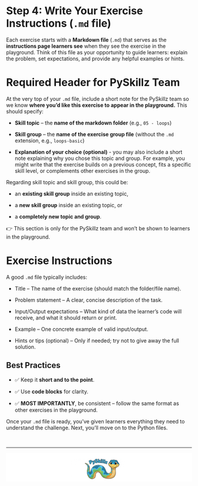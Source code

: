 # Step 4: Write Your Exercise Instructions (`.md` file)

Each exercise starts with a __Markdown file__ (`.md`) that serves as the __instructions page learners see__ when they see the exercise in the playground. Think of this file as your opportunity to guide learners: explain the problem, set expectations, and provide any helpful examples or hints.

# Required Header for PySkillz Team

At the very top of your `.md` file, include a short note for the PySkillz team so we know __where you’d like this exercise to appear in the playground.__ This should specify:

* __Skill topic__ – the __name of the markdown folder__ (e.g., `05 - loops`)

* __Skill group__ – the __name of the exercise group file__ (without the `.md` extension, e.g., `loops-basic`)

* __Explanation of your choice (optional)__ - you may also include a short note explaining why you chose this topic and group. For example, you might write that the exercise builds on a previous concept, fits a specific skill level, or complements other exercises in the group.

Regarding skill topic and skill group, this could be:

* an __existing skill group__ inside an existing topic,

* a __new skill group__ inside an existing topic, or

* a __completely new topic and group__.

👉 This section is only for the PySkillz team and won’t be shown to learners in the playground.

# Exercise Instructions

A good `.md` file typically includes:

* Title – The name of the exercise (should match the folder/file name).

* Problem statement – A clear, concise description of the task.

* Input/Output expectations – What kind of data the learner’s code will receive, and what it should return or print.

* Example – One concrete example of valid input/output.

* Hints or tips (optional) – Only if needed; try not to give away the full solution.

## Best Practices

* ✅ Keep it __short and to the point__.  

* ✅ Use __code blocks__ for clarity.  

* ✅ __MOST IMPORTANTLY__, be consistent – follow the same format as other exercises in the playground.

Once your `.md` file is ready, you’ve given learners everything they need to understand the challenge. Next, you’ll move on to the Python files.  

<BR>

************

[![PySkillz](../../graphics/PySkillzFooter.png)](skillz-catalog)
